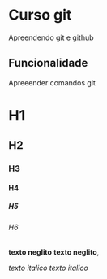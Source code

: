 # Curso git
Apreendendo git e github

## Funcionalidade

Apreeender comandos git

# H1
## H2
### H3
#### H4
##### H5
###### H6

**texto neglito** __texto neglito__,

*texto italico*  _texto italico_ 